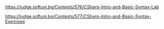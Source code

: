 https://judge.softuni.bg/Contests/576/CSharp-Intro-and-Basic-Syntax-Lab

https://judge.softuni.bg/Contests/577/CSharp-Intro-and-Basic-Syntax-Exercises